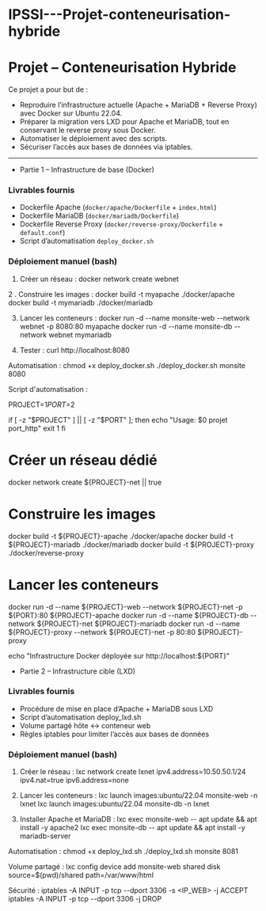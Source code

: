 # IPSSI---Projet-conteneurisation-hybride

# Projet – Conteneurisation Hybride

Ce projet a pour but de :
- Reproduire l’infrastructure actuelle (Apache + MariaDB + Reverse Proxy) avec Docker sur Ubuntu 22.04.
- Préparer la migration vers LXD pour Apache et MariaDB, tout en conservant le reverse proxy sous Docker.
- Automatiser le déploiement avec des scripts.
- Sécuriser l’accès aux bases de données via iptables.

---

- Partie 1 – Infrastructure de base (Docker)

### Livrables fournis
- Dockerfile Apache (`docker/apache/Dockerfile` + `index.html`)
- Dockerfile MariaDB (`docker/mariadb/Dockerfile`)
- Dockerfile Reverse Proxy (`docker/reverse-proxy/Dockerfile` + `default.conf`)
- Script d’automatisation `deploy_docker.sh`

### Déploiement manuel (bash)
1. Créer un réseau :
   docker network create webnet
   
2 . Construire les images :
docker build -t myapache ./docker/apache
docker build -t mymariadb ./docker/mariadb

3. Lancer les conteneurs :
docker run -d --name monsite-web --network webnet -p 8080:80 myapache
docker run -d --name monsite-db --network webnet mymariadb

4. Tester :
curl http://localhost:8080

Automatisation :
chmod +x deploy_docker.sh
./deploy_docker.sh monsite 8080


Script d'automatisation :

PROJECT=$1
PORT=$2

if [ -z "$PROJECT" ] || [ -z "$PORT" ]; then
    echo "Usage: $0 projet port_http"
    exit 1
fi

# Créer un réseau dédié
docker network create ${PROJECT}-net || true

# Construire les images
docker build -t ${PROJECT}-apache ./docker/apache
docker build -t ${PROJECT}-mariadb ./docker/mariadb
docker build -t ${PROJECT}-proxy ./docker/reverse-proxy

# Lancer les conteneurs
docker run -d --name ${PROJECT}-web --network ${PROJECT}-net -p ${PORT}:80 ${PROJECT}-apache
docker run -d --name ${PROJECT}-db --network ${PROJECT}-net ${PROJECT}-mariadb
docker run -d --name ${PROJECT}-proxy --network ${PROJECT}-net -p 80:80 ${PROJECT}-proxy

echo "Infrastructure Docker déployée sur http://localhost:${PORT}"



- Partie 2 – Infrastructure cible (LXD)

### Livrables fournis
- Procédure de mise en place d’Apache + MariaDB sous LXD
- Script d’automatisation deploy_lxd.sh
- Volume partagé hôte ↔ conteneur web
- Règles iptables pour limiter l’accès aux bases de données
  
### Déploiement manuel (bash)

1. Créer le réseau :
lxc network create lxnet ipv4.address=10.50.50.1/24 ipv4.nat=true ipv6.address=none

2. Lancer les conteneurs :
lxc launch images:ubuntu/22.04 monsite-web -n lxnet
lxc launch images:ubuntu/22.04 monsite-db -n lxnet

3. Installer Apache et MariaDB :
lxc exec monsite-web -- apt update && apt install -y apache2
lxc exec monsite-db -- apt update && apt install -y mariadb-server

Automatisation :
chmod +x deploy_lxd.sh
./deploy_lxd.sh monsite 8081

Volume partagé :
lxc config device add monsite-web shared disk source=$(pwd)/shared path=/var/www/html

Sécurité :
iptables -A INPUT -p tcp --dport 3306 -s <IP_WEB> -j ACCEPT
iptables -A INPUT -p tcp --dport 3306 -j DROP






